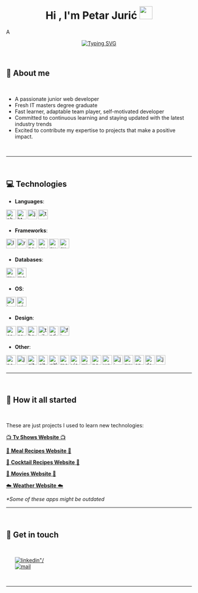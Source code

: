 
<h1 align="center"><b>Hi , I'm Petar Jurić </b><img src="https://media.giphy.com/media/hvRJCLFzcasrR4ia7z/giphy.gif" width="35"></h1>
<!--  -->A
<p align="center">
  <a href="https://git.io/typing-svg"><img src="https://readme-typing-svg.herokuapp.com?font=Fira+Code&pause=50&width=435&lines=Web+Developer;IT+Graduate;Tech+Enthusiast;Motivated+Junior" alt="Typing SVG" /></a>
</p>

<br>
	
## 👨 **About me**

<br>

- A passionate junior web developer
- Fresh IT masters degree graduate
- Fast learner, adaptable team player, self-motivated developer
- Committed to continuous learning and staying updated with the latest industry trends
- Excited to contribute my expertise to projects that make a positive impact.

<br>

---

<br>

## 💻 <b> Technologies</b>

<p align="center">

- **Languages**:
    
[<img align="left" alt="php" width="26px" src="https://cdn.jsdelivr.net/npm/simple-icons@5.9.0/icons/php.svg" />][php]
[<img align="left" alt="html5" width="26px" src="https://cdn.jsdelivr.net/npm/simple-icons@5.9.0/icons/html5.svg" />][html]
[<img align="left" alt="javascript" width="26px" src="https://cdn.jsdelivr.net/npm/simple-icons@5.9.0/icons/javascript.svg" />][javascript]
[<img align="left" alt="typescript" width="26px" src="https://cdn.jsdelivr.net/npm/simple-icons@5.9.0/icons/typescript.svg" />][typescript]

<br><br>
    
- **Frameworks**:

[<img align="left" alt="laravel" width="26px" src="https://cdn.jsdelivr.net/npm/simple-icons@5.9.0/icons/laravel.svg" />][laravel]
[<img align="left" alt="react" width="26px" src="https://cdn.jsdelivr.net/npm/simple-icons@5.9.0/icons/react.svg" />][react]
[<img align="left" alt="nextdotjs" width="26px" src="https://cdn.jsdelivr.net/npm/simple-icons@5.9.0/icons/nextdotjs.svg" />][nextdotjs]
[<img align="left" alt="vuedotjs" width="26px" src="https://cdn.jsdelivr.net/npm/simple-icons@5.9.0/icons/vuedotjs.svg" />][vuedotjs]
[<img align="left" alt="quasar" width="26px" src="https://cdn.jsdelivr.net/npm/simple-icons@5.9.0/icons/quasar.svg" />][quasar]
[<img align="left" alt="express" width="26px" src="https://cdn.jsdelivr.net/npm/simple-icons@5.9.0/icons/express.svg" />][express]

<br><br>
    
- **Databases**:

[<img align="left" alt="mysql" width="26px" src="https://cdn.jsdelivr.net/npm/simple-icons@5.9.0/icons/mysql.svg" />][mysql]
[<img align="left" alt="mongodb" width="26px" src="https://cdn.jsdelivr.net/npm/simple-icons@5.9.0/icons/mongodb.svg" />][mongodb]

<br><br>

- **OS**:

[<img align="left" alt="linux" width="26px" src="https://cdn.jsdelivr.net/npm/simple-icons@5.9.0/icons/linux.svg" />][linux]
[<img align="left" alt="windows" width="26px" src="https://cdn.jsdelivr.net/npm/simple-icons@5.9.0/icons/windows.svg" />][windows]

<br><br>

- **Design**:

[<img align="left" alt="css3" width="26px" src="https://cdn.jsdelivr.net/npm/simple-icons@3.13.0/icons/css3.svg" />][css3]
[<img align="left" alt="sass" width="26px" src="https://cdn.jsdelivr.net/npm/simple-icons@5.9.0/icons/sass.svg" />][sass]
[<img align="left" alt="bootstrap" width="26px" src="https://cdn.jsdelivr.net/npm/simple-icons@3.13.0/icons/bootstrap.svg" />][bootstrap]
[<img align="left" alt="tailwindcss" width="26px" src="https://cdn.jsdelivr.net/npm/simple-icons@5.9.0/icons/tailwindcss.svg" />][tailwindcss]
[<img align="left" alt="adobe" width="26px" src="https://cdn.jsdelivr.net/npm/simple-icons@5.9.0/icons/adobe.svg" />][adobe]
[<img align="left" alt="figma" width="26px" src="https://cdn.jsdelivr.net/npm/simple-icons@5.9.0/icons/figma.svg" />][figma]

<br><br>

- **Other**:

[<img align="left" alt="node" width="26px" src="https://cdn.jsdelivr.net/npm/simple-icons@3.13.0/icons/node-dot-js.svg" />][node]
[<img align="left" alt="jquery" width="26px" src="https://cdn.jsdelivr.net/npm/simple-icons@3.13.0/icons/jquery.svg" />][jquery]
[<img align="left" alt="git" width="26px" src="https://cdn.jsdelivr.net/npm/simple-icons@5.9.0/icons/git.svg" />][git]
[<img align="left" alt="github" width="26px" src="https://cdn.jsdelivr.net/npm/simple-icons@5.9.0/icons/github.svg" />][github]
[<img align="left" alt="gitlab" width="26px" src="https://cdn.jsdelivr.net/npm/simple-icons@5.9.0/icons/gitlab.svg" />][gitlab]
[<img align="left" alt="mercurial" width="26px" src="https://cdn.jsdelivr.net/npm/simple-icons@5.9.0/icons/mercurial.svg" />][mercurial]
[<img align="left" alt="visualstudiocode" width="26px" src="https://cdn.jsdelivr.net/npm/simple-icons@5.9.0/icons/visualstudiocode.svg" />][visualstudiocode]
[<img align="left" alt="microsoftoffice" width="26px" src="https://cdn.jsdelivr.net/npm/simple-icons@5.9.0/icons/microsoftoffice.svg" />][microsoftoffice]
[<img align="left" alt="postman" width="26px" src="https://cdn.jsdelivr.net/npm/simple-icons@3.13.0/icons/postman.svg" />][postman]
[<img align="left" alt="wordpress" width="26px" src="https://cdn.jsdelivr.net/npm/simple-icons@5.9.0/icons/wordpress.svg" />][wordpress]
[<img align="left" alt="jira" width="26px" src="https://cdn.jsdelivr.net/npm/simple-icons@5.9.0/icons/jira.svg" />][jira]
[<img align="left" alt="owasp" width="26px" src="https://cdn.jsdelivr.net/npm/simple-icons@5.9.0/icons/owasp.svg" />][owasp]
[<img align="left" alt="apache" width="26px" src="https://cdn.jsdelivr.net/npm/simple-icons@5.9.0/icons/apache.svg" />][apache]
[<img align="left" alt="docker" width="26px" src="https://cdn.jsdelivr.net/npm/simple-icons@5.9.0/icons/docker.svg" />][docker]
[<img align="left" alt="jenkins" width="26px" src="https://cdn.jsdelivr.net/npm/simple-icons@5.9.0/icons/jenkins.svg" />][jenkins]

</p>

<br><br>

-----

<br>

## <b>🚀 How it all started</b>
<br>
<div align='left'>
<p>These are just projects I used to learn new technologies:</p>

[<p>📺 <b>Tv Shows Website</b> 📺 </p>][shows]
[<p>🍴 <b>Meal Recipes Website</b> 🍴</p>][meals]
[<p>🍹 <b>Cocktail Recipes Website</b> 🍹</p>][cocktails]
[<p>🎥 <b>Movies Website</b> 🎥</p>][movies]
[<p>☁️ <b>Weather Website</b> ☁️</p>][weather]

<i>
*Some of these apps might be outdated
</i>

<br>

-----

<br>

## <b>💬 Get in touch</b>
<br>
<div align='left'>

<ul>

<a href="https://www.linkedin.com/in/petar-juri%C4%87/" target="_blank">
<img src="https://img.shields.io/badge/linkedin: petar_jurić-%2300acee.svg?color=405DE6&style=for-the-badge&logo=linkedin&logoColor=white" alt=linkedin"/>
</a>

<br>

<a href="mailto:juric.petar4@gmail.com" target="_blank">
<img src="https://img.shields.io/badge/gmail: juric.petar4@gmail.com-%23EA4335.svg?style=for-the-badge&logo=gmail&logoColor=white" alt=mail />
</a>
	
</ul>
</div>

<br>

---

<br>

[php]: https://www.php.net/
[html]: https://html.com/
[javascript]: https://www.javascript.com/
[typescript]: https://www.typescriptlang.org/

[laravel]: https://laravel.com/
[react]: https://reactjs.org/
[nextdotjs]: https://nextjs.org/
[vuedotjs]: https://vuejs.org/
[quasar]: https://quasar.dev/
[express]: https://expressjs.com/

[mysql]: https://www.mysql.com/
[mongodb]: https://www.mongodb.com/

[linux]: https://www.linux.org/
[windows]: https://www.microsoft.com/en-us/windows?r=1

[css3]: https://www.css3.com/
[sass]: https://sass-lang.com/
[bootstrap]: https://getbootstrap.com/
[tailwindcss]: https://tailwindcss.com/
[adobe]: https://www.adobe.com/ng/
[figma]: https://www.figma.com/

[node]: https://nodejs.org/en/
[jquery]: https://jquery.com/
[git]: https://git-scm.com/
[github]: https://github.com/
[gitlab]: https://about.gitlab.com/
[mercurial]: https://www.mercurial-scm.org/
[visualstudiocode]: https://code.visualstudio.com/
[microsoftoffice]: https://www.office.com/
[postman]: https://www.postman.com/
[wordpress]: https://wordpress.org/
[jira]: https://www.atlassian.com/software/jira
[owasp]: https://owasp.org/
[apache]: https://httpd.apache.org/
[docker]: https://www.docker.com/
[jenkins]: https://www.jenkins.io/

[shows]: https://5-tv-show.vercel.app/
[meals]: http://5meals.vercel.app/
[cocktails]: https://5cocktails.vercel.app/
[movies]: https://5movies-new.vercel.app/
[weather]: https://weather-app-gamma-six.vercel.app/

